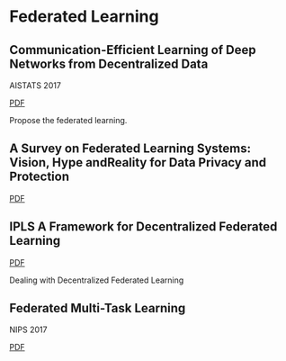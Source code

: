 # Federated Learning

## Communication-Efficient Learning of Deep Networks from Decentralized Data

AISTATS 2017

[PDF](./Communication-Efficient%20Learning%20of%20Deep%20Networks%20from%20Decentralized%20Data.pdf)

Propose the federated learning.

## A Survey on Federated Learning Systems: Vision, Hype andReality for Data Privacy and Protection

[PDF](./A%20Survey%20on%20Federated%20Learning%20Systems%20Vision%20Hype%20and%20Reality%20for%20Data%20Privacy%20and%20Protection.pdf)

## IPLS A Framework for Decentralized Federated Learning

[PDF](./IPLS%20A%20Framework%20for%20Decentralized%20Federated%20Learning.pdf)

Dealing with Decentralized Federated Learning

## Federated Multi-Task Learning

NIPS 2017

[PDF](./federated-multi-task-learning-Paper.pdf)